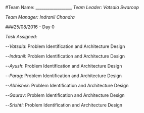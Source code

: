 #Team Name: __________________
*Team Leader: Vatsala Swaroop*       

*Team Manager: Indranil Chandra*

###25/08/2016 - Day 0

*Task Assigned:*

--*Vatsala*: Problem Identification and Architecture Design

--*Indranil*: Problem Identification and Architecture Design

--*Ayush*: Problem Identification and Architecture Design

--*Parag*: Problem Identification and Architecture Design

--*Abhishek*: Problem Identification and Architecture Design

--*Gaurav*: Problem Identification and Architecture Design

--*Srishti*: Problem Identification and Architecture Design

